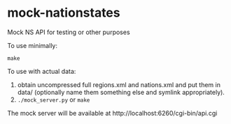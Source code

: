 mock-nationstates
================

Mock NS API for testing or other purposes

To use minimally:

`make`

To use with actual data:

1. obtain uncompressed full regions.xml and nations.xml and put them in data/ (optionally name them something else and symlink appropriately).
2. `./mock_server.py` or `make`

The mock server will be available at http://localhost:6260/cgi-bin/api.cgi
